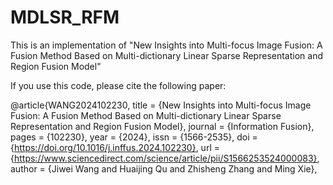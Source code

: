 # MDLSR_RFM
This is an implementation of "New Insights into Multi-focus Image Fusion: A Fusion Method Based on Multi-dictionary Linear Sparse Representation and Region Fusion Model" 

If you use this code, please cite the following paper:

@article{WANG2024102230, title = {New Insights into Multi-focus Image Fusion: A Fusion Method Based on Multi-dictionary Linear Sparse Representation and Region Fusion Model}, 
journal = {Information Fusion}, pages = {102230}, year = {2024}, issn = {1566-2535},
doi = {https://doi.org/10.1016/j.inffus.2024.102230}, 
url = {https://www.sciencedirect.com/science/article/pii/S1566253524000083}, 
author = {Jiwei Wang and Huaijing Qu and Zhisheng Zhang and Ming Xie},
